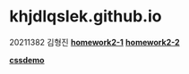 # khjdlqslek.github.io
20211382 김형진
[**homework2-1**](https://khjdlqslek.github.io/homework2-1.html)
[**homework2-2**](https://khjdlqslek.github.io/homework2-2.html)

[**cssdemo**](https://khjdlqslek.github.io/css_demo.html)
